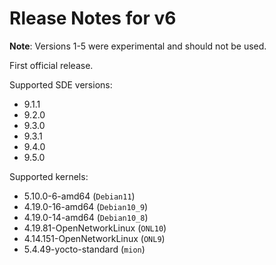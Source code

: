 # Rlease Notes for v6

**Note**: Versions 1-5 were experimental and should not be used.

First official release.

Supported SDE versions:

   * 9.1.1
   * 9.2.0
   * 9.3.0
   * 9.3.1
   * 9.4.0
   * 9.5.0
   
Supported kernels:

   * 5.10.0-6-amd64 (`Debian11`)
   * 4.19.0-16-amd64 (`Debian10_9`)
   * 4.19.0-14-amd64 (`Debian10_8`)
   * 4.19.81-OpenNetworkLinux (`ONL10`)
   * 4.14.151-OpenNetworkLinux (`ONL9`)
   * 5.4.49-yocto-standard (`mion`)

